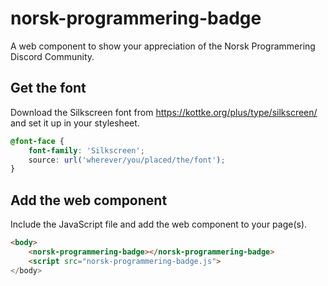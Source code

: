 # norsk-programmering-badge
A web component to show your appreciation of the Norsk Programmering Discord Community.

## Get the font
Download the Silkscreen font from https://kottke.org/plus/type/silkscreen/ and set it up in your stylesheet.
    
```css
@font-face {
    font-family: 'Silkscreen';
    source: url('wherever/you/placed/the/font');
}
```

## Add the web component
Include the JavaScript file and add the web component to your page(s).

```html
<body>
    <norsk-programmering-badge></norsk-programmering-badge>
    <script src="norsk-programmering-badge.js">
</body>
```